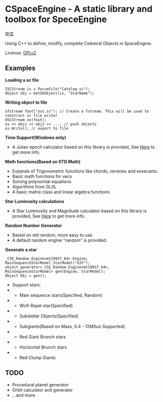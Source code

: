 ﻿# CSpaceEngine - A static library and toolbox for SpeceEngine

[中文](README_CN.md)

Using C++ to define, modify, complete Celestral Objects in SpaceEngine.

License: [GPLv2](https://www.gnu.org/licenses/old-licenses/gpl-2.0.html)

## Examples
**Loading a sc file**
```loading file
ISCStream is = ParseFile("Catalog.sc");
Object obj = GetSEObject(is, "StarName");
```

**Writing object to file**
```writing file
ofstream fout("out.sc"); // Create a fstream. This will be used to construct sc file writer
OSCStream os(fout);
os << obj1 << obj2 << ...; // push objects
os.Write(); // export to file
```

**Time Support(Windows only)**
 * A Julian epoch calculator based on this library is provided, See [Here](CSE_Core/datetime/JulianCalculator.cpp) to get more info.

**Math functions(Based on STD Math)**
 * Expands of Trigonometric functions like chords, versines and exsecants.
 * Basic math functions for vecs
 * Solving polynomial equations
 * Algorithms from GLSL
 * A basic matrix class and linear algebra functions

**Star Luminosity calculations**
 * A Star Luminosity and Magnitude calculator based on this library is provided, See [Here](CSE_Core/lumine/StarMagLumCalculator.cpp) to get more info.

**Random Number Generator**
 * Based on std random, more easy to use.
 * A default random engine "random" is provided.

**Generate a star**
```generating
_CSE_Random_Engine<mt19937_64> Engine;
MainSequenceStarModel StarModel("G2V");
object_generator<_CSE_Random_Engine<mt19937_64>, MainSequenceStarModel> gen(Engine, StarModel);
Object Obj = gen();
```
 * Support stars:
 * - Main sequence stars(Specified, Random)
 * - Wolf-Rayet star(Specified)
 * - Substellar Objects(Specified)
 * - Subgiants(Based on Mass, 0.4 - 12MSun Supported)
 * - Red Giant Brunch stars
 * - Horizontal Brunch stars
 * - Red Clump Giants

## TODO
 * Procedural planet generator
 * Orbit calculator and generator
 * ...and more
